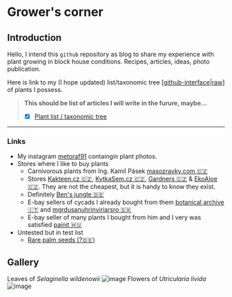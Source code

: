 # Grower's corner
## Introduction
Hello, I intend this `github` repository as blog to share my experience with plant growing in block house conditions.
Recipes, articles, ideas, photo publication.

Here is link  to my (I hope updated) list/taxonomic tree 
[[github-interface](https://github.com/grunwmar/biology-plants/blob/main/plants.yaml)|[raw](https://raw.githubusercontent.com/grunwmar/biology-plants/refs/heads/main/plants.yaml)] of plants I possess.


> **This should be list of articles I will write in the furure, maybe...**
> * [x] [Plant list / taxonomic tree](https://github.com/grunwmar/biology-plants/blob/main/plants.yaml)  

---
### Links
* My instagram [metoraf91](https://www.instagram.com/metoraf91/) containgin plant photos.
* Stores where I like to buy plants
    * Carnivorous plants from Ing. Kamil Pásek [masozravky.com 🇨🇿](http://masozravky.com)
    * Stores [Kakteen.cz 🇨🇿](https://www.kakteen.cz/), [KytkaSem.cz 🇨🇿](https://www.kytkasem.cz/), [Gardners 🇨🇿](https://www.gardners-eshop.cz/) & [EkoAloe 🇨🇿](https://www.ekoaloe.cz/). They are not the cheapest, but it is handy to know they exist.
    * Definitely [Ben's jungle 🇩🇪](https://bens-jungle.com/) 
    * E-bay sellers of cycads I already bought from them [botanical archive 🇮🇹](https://www.ebay.com/str/botanicalarchive) and [mgrdusanuhrinviriarsro 🇸🇰](https://www.ebay.com/usr/mgrdusanuhrinviriarsro)
    * E-bay seller of many plants I bought from him and I very was satisfied [painit 🇭🇺](https://www.ebay.com/usr/painit)
* Untested but in test list
  * [Rare palm seeds (?🇩🇪)](https://www.rarepalmseeds.com/)

## Gallery
Leaves of *Selaginella wildenowii*
![image](https://raw.githubusercontent.com/grunwmar/biology-plants/refs/heads/main/data/pics/selaginellawildenowii.webp)
Flowers of *Utricularia livida*
![image](https://raw.githubusercontent.com/grunwmar/biology-plants/refs/heads/main/data/pics/utricularualivida.webp)
